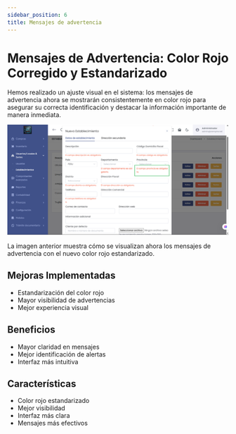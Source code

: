 ```yaml
---
sidebar_position: 6
title: Mensajes de advertencia
---
```


# Mensajes de Advertencia: Color Rojo Corregido y Estandarizado

Hemos realizado un ajuste visual en el sistema: los mensajes de advertencia ahora se mostrarán consistentemente en color rojo para asegurar su correcta identificación y destacar la información importante de manera inmediata.

![Ejemplo de mensaje de advertencia en color rojo](img/mensajes-advertencia.png)

La imagen anterior muestra cómo se visualizan ahora los mensajes de advertencia con el nuevo color rojo estandarizado.

## Mejoras Implementadas

- Estandarización del color rojo
- Mayor visibilidad de advertencias
- Mejor experiencia visual

## Beneficios

- Mayor claridad en mensajes
- Mejor identificación de alertas
- Interfaz más intuitiva

## Características

- Color rojo estandarizado
- Mejor visibilidad
- Interfaz más clara
- Mensajes más efectivos 